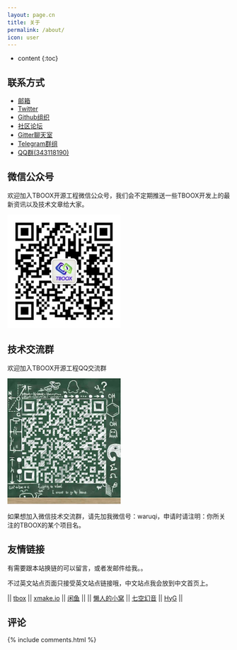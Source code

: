 ```yaml
---
layout: page.cn
title: 关于
permalink: /about/
icon: user
---
```


* content
{:toc}

## 联系方式

* [邮箱](waruqi@gmail.com)
* [Twitter](https://twitter.com/waruqi)
* [Github组织](https://github.com/tboox)
* [社区论坛](https://www.reddit.com/r/tboox/)
* [Gitter聊天室](https://gitter.im/tboox/tboox?utm_source=badge&utm_medium=badge&utm_campaign=pr-badge&utm_content=badge)
* [Telegram群组](https://t.me/tbooxorg)
* [QQ群(343118190)](https://jq.qq.com/?_wv=1027&k=5hpwWFv)

## 微信公众号

欢迎加入TBOOX开源工程微信公众号，我们会不定期推送一些TBOOX开发上的最新资讯以及技术文章给大家。

<img src="/static/img/weixin_public.jpg" alt="weixin" width="256" height="256">

## 技术交流群

欢迎加入TBOOX开源工程QQ交流群

<img src="/static/img/qqgroup.png" alt="qqgroup" width="256" height="284">

如果想加入微信技术交流群，请先加我微信号：waruqi，申请时请注明：你所关注的TBOOX的某个项目名。

## 友情链接

有需要跟本站换链的可以留言，或者发邮件给我。。

不过英文站点页面只接受英文站点链接哦，中文站点我会放到中文首页上。

|| [tbox](http://github.com/tboox/tbox)    || [xmake.io](http://xmake.io/cn)     || [闲鱼](http://www.macrr.com/)                ||
|| [懒人的小窝](http://suppore.cn)         || [七空幻音](http://www.acgxt.com)   || [HyG](https://gaohaoyang.github.io)          || 

## 评论

{% include comments.html %}
